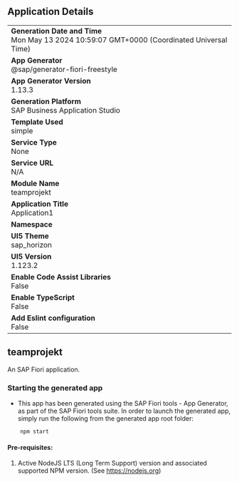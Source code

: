 ## Application Details
|               |
| ------------- |
|**Generation Date and Time**<br>Mon May 13 2024 10:59:07 GMT+0000 (Coordinated Universal Time)|
|**App Generator**<br>@sap/generator-fiori-freestyle|
|**App Generator Version**<br>1.13.3|
|**Generation Platform**<br>SAP Business Application Studio|
|**Template Used**<br>simple|
|**Service Type**<br>None|
|**Service URL**<br>N/A
|**Module Name**<br>teamprojekt|
|**Application Title**<br>Application1|
|**Namespace**<br>|
|**UI5 Theme**<br>sap_horizon|
|**UI5 Version**<br>1.123.2|
|**Enable Code Assist Libraries**<br>False|
|**Enable TypeScript**<br>False|
|**Add Eslint configuration**<br>False|

## teamprojekt

An SAP Fiori application.

### Starting the generated app

-   This app has been generated using the SAP Fiori tools - App Generator, as part of the SAP Fiori tools suite.  In order to launch the generated app, simply run the following from the generated app root folder:

```
    npm start
```

#### Pre-requisites:

1. Active NodeJS LTS (Long Term Support) version and associated supported NPM version.  (See https://nodejs.org)


